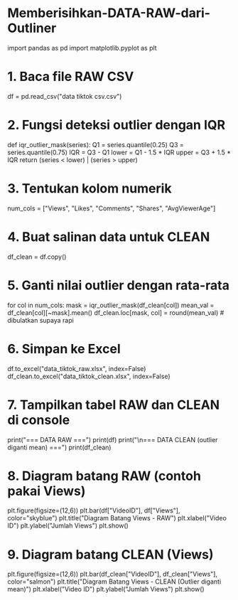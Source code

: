 # Memberisihkan-DATA-RAW-dari-Outliner


import pandas as pd
import matplotlib.pyplot as plt

# 1. Baca file RAW CSV
df = pd.read_csv("data tiktok csv.csv")

# 2. Fungsi deteksi outlier dengan IQR
def iqr_outlier_mask(series):
    Q1 = series.quantile(0.25)
    Q3 = series.quantile(0.75)
    IQR = Q3 - Q1
    lower = Q1 - 1.5 * IQR
    upper = Q3 + 1.5 * IQR
    return (series < lower) | (series > upper)

# 3. Tentukan kolom numerik
num_cols = ["Views", "Likes", "Comments", "Shares", "AvgViewerAge"]

# 4. Buat salinan data untuk CLEAN
df_clean = df.copy()

# 5. Ganti nilai outlier dengan rata-rata
for col in num_cols:
    mask = iqr_outlier_mask(df_clean[col])
    mean_val = df_clean[col][~mask].mean()
    df_clean.loc[mask, col] = round(mean_val)  # dibulatkan supaya rapi

# 6. Simpan ke Excel
df.to_excel("data_tiktok_raw.xlsx", index=False)
df_clean.to_excel("data_tiktok_clean.xlsx", index=False)

# 7. Tampilkan tabel RAW dan CLEAN di console
print("=== DATA RAW ===")
print(df)
print("\n=== DATA CLEAN (outlier diganti mean) ===")
print(df_clean)

# 8. Diagram batang RAW (contoh pakai Views)
plt.figure(figsize=(12,6))
plt.bar(df["VideoID"], df["Views"], color="skyblue")
plt.title("Diagram Batang Views - RAW")
plt.xlabel("Video ID")
plt.ylabel("Jumlah Views")
plt.show()

# 9. Diagram batang CLEAN (Views)
plt.figure(figsize=(12,6))
plt.bar(df_clean["VideoID"], df_clean["Views"], color="salmon")
plt.title("Diagram Batang Views - CLEAN (Outlier diganti mean)")
plt.xlabel("Video ID")
plt.ylabel("Jumlah Views")
plt.show()
